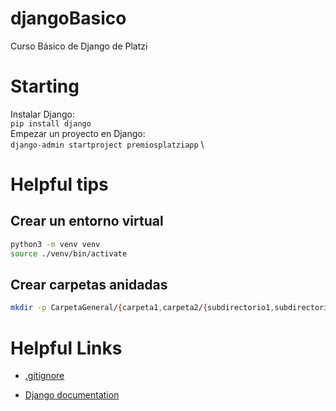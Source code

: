 # djangoBasico
Curso Básico de Django de Platzi

# Starting

Instalar Django: \
`pip install django` \
Empezar un proyecto en Django: \
`django-admin startproject premiosplatziapp` \

# Helpful tips


## Crear un entorno virtual

```zsh
python3 -m venv venv
source ./venv/bin/activate
```

## Crear carpetas anidadas

```zsh
mkdir -p CarpetaGeneral/{carpeta1,carpeta2/{subdirectorio1,subdirectorio2},carpeta3,carpeta4}
```

# Helpful Links

- [.gitignore](https://www.toptal.com/developers/gitignore)

- [Django documentation](https://docs.djangoproject.com/en/3.2/)